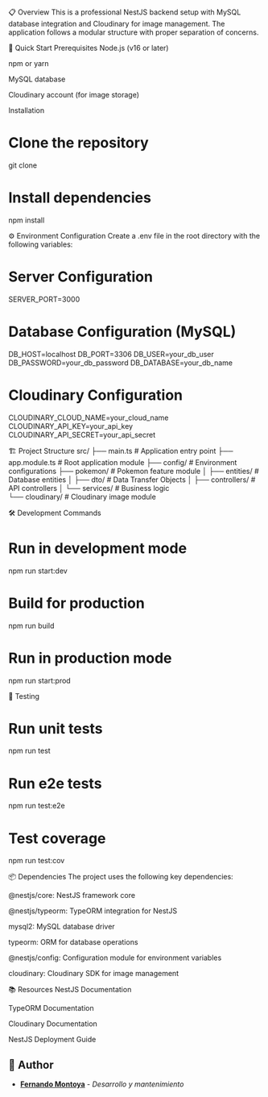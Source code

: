 📋 Overview
This is a professional NestJS backend setup with MySQL database integration and Cloudinary for image management. The application follows a modular structure with proper separation of concerns.

🚀 Quick Start
Prerequisites
Node.js (v16 or later)

npm or yarn

MySQL database

Cloudinary account (for image storage)

Installation
# Clone the repository
git clone <repository-url>

# Install dependencies
npm install

⚙️ Environment Configuration
Create a .env file in the root directory with the following variables:
# Server Configuration
SERVER_PORT=3000

# Database Configuration (MySQL)
DB_HOST=localhost
DB_PORT=3306
DB_USER=your_db_user
DB_PASSWORD=your_db_password
DB_DATABASE=your_db_name

# Cloudinary Configuration
CLOUDINARY_CLOUD_NAME=your_cloud_name
CLOUDINARY_API_KEY=your_api_key
CLOUDINARY_API_SECRET=your_api_secret

🏗️ Project Structure
src/
├── main.ts          # Application entry point
├── app.module.ts    # Root application module
├── config/          # Environment configurations
├── pokemon/         # Pokemon feature module
│   ├── entities/    # Database entities
│   ├── dto/         # Data Transfer Objects
│   ├── controllers/ # API controllers
│   └── services/    # Business logic       
└── cloudinary/      # Cloudinary image module

🛠️ Development Commands
# Run in development mode
npm run start:dev

# Build for production
npm run build

# Run in production mode
npm run start:prod

🧪 Testing
# Run unit tests
npm run test

# Run e2e tests
npm run test:e2e

# Test coverage
npm run test:cov

📦 Dependencies
The project uses the following key dependencies:

@nestjs/core: NestJS framework core

@nestjs/typeorm: TypeORM integration for NestJS

mysql2: MySQL database driver

typeorm: ORM for database operations

@nestjs/config: Configuration module for environment variables

cloudinary: Cloudinary SDK for image management

📚 Resources
NestJS Documentation

TypeORM Documentation

Cloudinary Documentation

NestJS Deployment Guide

## 👤 **Author**  
- **[Fernando Montoya](https://github.com/fermont30)** - _Desarrollo y mantenimiento_  
